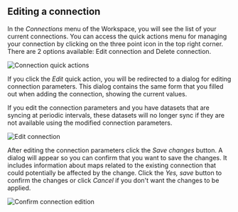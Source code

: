 ## Editing a connection

In the *Connections* menu of the Workspace, you will see the list of your current connections. You can access the quick actions menu for managing your connection by clicking on the three point icon in the top right corner. There are 2 options available: Edit connection and Delete connection.

![Connection quick actions](/img/cloud-native-workspace/connections/the_connections_quick_actions.png)

If you click the *Edit* quick action, you will be redirected to a dialog for editing connection parameters. This dialog contains the same form that you filled out when adding the connection, showing the current values.

If you edit the connection parameters and you have datasets that are syncing at periodic intervals, these datasets will no longer sync if they are not available using the modified connection parameters.

![Edit connection](/img/cloud-native-workspace/connections/the_connections_edit.png)

After editing the connection parameters click the *Save changes* button. A dialog will appear so you can confirm that you want to save the changes. It includes information about maps related to the existing connection that could potentially be affected by the change. Click the *Yes, save* button to confirm the changes or click *Cancel* if you don't want the changes to be applied.

![Confirm connection edition](/img/cloud-native-workspace/connections/the_connections_edit_confirmation.png)
